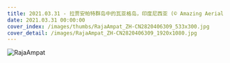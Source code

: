 ```yaml
---
title: 2021.03.31 - 拉贾安帕特群岛中的瓦亚格岛，印度尼西亚 (© Amazing Aerial Agency/Offset by Shutterstock)
date: 2021.03.31 00:00:00
cover_index: /images/thumbs/RajaAmpat_ZH-CN2820406309_533x300.jpg
cover_detail: /images/RajaAmpat_ZH-CN2820406309_1920x1080.jpg
---
```


![RajaAmpat](/images/RajaAmpat_ZH-CN2820406309_1920x1080.jpg)
